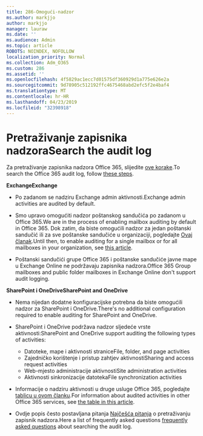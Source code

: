 ```yaml
---
title: 286-Omogući-nadzor
ms.author: markjjo
author: markjjo
manager: lauraw
ms.date: ''
ms.audience: Admin
ms.topic: article
ROBOTS: NOINDEX, NOFOLLOW
localization_priority: Normal
ms.collection: Adm_O365
ms.custom: 286
ms.assetid: ''
ms.openlocfilehash: 4f5829ac1ecc7d01575df360929d1a775e626e2a
ms.sourcegitcommit: 9d78905c512192ffc4675468abd2efc5f2e4baf4
ms.translationtype: MT
ms.contentlocale: hr-HR
ms.lasthandoff: 04/23/2019
ms.locfileid: "32398918"
---
```

# <a name="search-the-audit-log"></a><span data-ttu-id="36a41-102">Pretraživanje zapisnika nadzora</span><span class="sxs-lookup"><span data-stu-id="36a41-102">Search the audit log</span></span>

<span data-ttu-id="36a41-103">Za pretraživanje zapisnika nadzora Office 365, slijedite [ove korake](https://docs.microsoft.com/office365/securitycompliance/search-the-audit-log-in-security-and-compliance#search-the-audit-log).</span><span class="sxs-lookup"><span data-stu-id="36a41-103">To search the Office 365 audit log, follow [these steps](https://docs.microsoft.com/office365/securitycompliance/search-the-audit-log-in-security-and-compliance#search-the-audit-log).</span></span> 

<span data-ttu-id="36a41-104">**Exchange**</span><span class="sxs-lookup"><span data-stu-id="36a41-104">**Exchange**</span></span>

- <span data-ttu-id="36a41-105">Po zadanom se nadziru Exchange admin aktivnosti.</span><span class="sxs-lookup"><span data-stu-id="36a41-105">Exchange admin activities are audited by default.</span></span>

- <span data-ttu-id="36a41-106">Smo upravo omogućiti nadzor poštanskog sandučića po zadanom u Office 365.</span><span class="sxs-lookup"><span data-stu-id="36a41-106">We are in the process of enabling mailbox auditing by default in Office 365.</span></span> <span data-ttu-id="36a41-107">Dok zatim, da biste omogućili nadzor za jedan poštanski sandučić ili za sve poštanske sandučiće u organizaciji, pogledajte [Ovaj članak](https://docs.microsoft.com/office365/securitycompliance/enable-mailbox-auditing).</span><span class="sxs-lookup"><span data-stu-id="36a41-107">Until then, to enable auditing for a single mailbox or for all mailboxes in your organization, see  [this article](https://docs.microsoft.com/office365/securitycompliance/enable-mailbox-auditing).</span></span>

- <span data-ttu-id="36a41-108">Poštanski sandučići grupe Office 365 i poštanske sandučiće javne mape u Exchange Online ne podržavaju zapisnika nadzora.</span><span class="sxs-lookup"><span data-stu-id="36a41-108">Office 365 Group mailboxes and public folder mailboxes in Exchange Online don't support audit logging.</span></span>

<span data-ttu-id="36a41-109">**SharePoint i OneDrive**</span><span class="sxs-lookup"><span data-stu-id="36a41-109">**SharePoint and OneDrive**</span></span>

- <span data-ttu-id="36a41-110">Nema nijedan dodatne konfiguracijske potrebna da biste omogućili nadzor za SharePoint i OneDrive.</span><span class="sxs-lookup"><span data-stu-id="36a41-110">There's no additional configuration required to enable auditing for SharePoint and OneDrive.</span></span>

- <span data-ttu-id="36a41-111">SharePoint i OneDrive podržava nadzor sljedeće vrste aktivnosti:</span><span class="sxs-lookup"><span data-stu-id="36a41-111">SharePoint and OneDrive support auditing the following types of activities:</span></span> 

    - <span data-ttu-id="36a41-112">Datoteke, mape i aktivnosti stranice</span><span class="sxs-lookup"><span data-stu-id="36a41-112">File, folder, and page activities</span></span>
    - <span data-ttu-id="36a41-113">Zajedničko korištenje i pristup zahtjev aktivnosti</span><span class="sxs-lookup"><span data-stu-id="36a41-113">Sharing and access request activities</span></span>
    - <span data-ttu-id="36a41-114">Web-mjesto administracije aktivnosti</span><span class="sxs-lookup"><span data-stu-id="36a41-114">Site administration activities</span></span>
    - <span data-ttu-id="36a41-115">Aktivnosti sinkronizacije datoteka</span><span class="sxs-lookup"><span data-stu-id="36a41-115">File synchronization activities</span></span>

- <span data-ttu-id="36a41-116">Informacije o nadziru aktivnosti u druge usluge Office 365, pogledajte [tablicu u ovom članku](https://docs.microsoft.com/office365/securitycompliance/search-the-audit-log-in-security-and-compliance#audited-activities).</span><span class="sxs-lookup"><span data-stu-id="36a41-116">For information about audited activities in other Office 365 services, see  [the table in this article](https://docs.microsoft.com/office365/securitycompliance/search-the-audit-log-in-security-and-compliance#audited-activities).</span></span>

- <span data-ttu-id="36a41-117">Ovdje popis često postavljana pitanja [Najčešća pitanja](https://docs.microsoft.com/office365/securitycompliance/search-the-audit-log-in-security-and-compliance#frequently-asked-questions) o pretraživanju zapisnik nadzora.</span><span class="sxs-lookup"><span data-stu-id="36a41-117">Here a list of frequently asked questions [frequently asked questions](https://docs.microsoft.com/office365/securitycompliance/search-the-audit-log-in-security-and-compliance#frequently-asked-questions) about searching the audit log.</span></span>